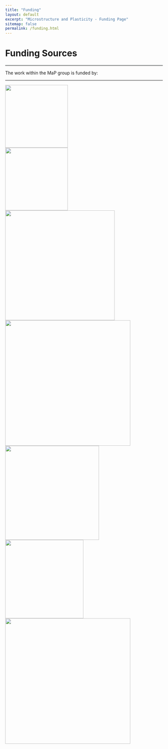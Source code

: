 ```yaml
---
title: "Funding"
layout: default
excerpt: "Microstructure and Plasticity - Funding Page"
sitemap: false
permalink: /funding.html
---
```


# Funding Sources 

<hr style="border-top: 3px solid #e1e3e3;"> <!-- Add a faint horizontal line here -->

The work within the MaP group is funded by: 

<hr style="border-top: 1px solid #f2f2f2;"> <!-- Add a faint horizontal line here -->

<div class="row">

<div class="col-sm-3 clearfix vcenter">
<img src="{{ site.url }}{{ site.baseurl }}/images/logo/novo_nordisk.png" style="width: 200px">
</div>

<div class="col-sm-3 clearfix vcenter">
<img src="{{ site.url }}{{ site.baseurl }}/images/logo/erc.png" style="width: 200px">
</div>

<div class="col-sm-6 clearfix vcenter">
<img src="{{ site.url }}{{ site.baseurl }}/images/logo/lundbeck_fonden.png" style="width: 350px">
</div>

<div class="col-sm-4 clearfix vcenter">
<img src="{{ site.url }}{{ site.baseurl }}/images/logo/regionH.jpeg" style="width: 400px">
</div>

<div class="col-sm-4 clearfix vcenter">
<img src="{{ site.url }}{{ site.baseurl }}/images/logo/mca.png" style="width: 300px">
</div>

<div class="col-sm-3 clearfix vcenter">
<img src="{{ site.url }}{{ site.baseurl }}/images/logo/dff.png" style="width: 250px">
</div>

<div class="col-sm-4 clearfix vcenter">
<img src="{{ site.url }}{{ site.baseurl }}/images/logo/Villum_Fonden.png" style="width: 400px">
</div>



</div>

<br>